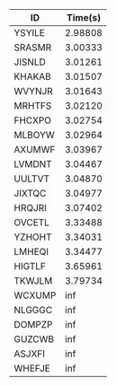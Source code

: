 |ID|Time(s)|
|-|-|
|YSYILE|2.98808|
|SRASMR|3.00333|
|JISNLD|3.01261|
|KHAKAB|3.01507|
|WVYNJR|3.01643|
|MRHTFS|3.02120|
|FHCXPO|3.02754|
|MLBOYW|3.02964|
|AXUMWF|3.03967|
|LVMDNT|3.04467|
|UULTVT|3.04870|
|JIXTQC|3.04977|
|HRQJRI|3.07402|
|OVCETL|3.33488|
|YZHOHT|3.34031|
|LMHEQI|3.34477|
|HIGTLF|3.65961|
|TKWJLM|3.79734|
|WCXUMP|inf|
|NLGGGC|inf|
|DOMPZP|inf|
|GUZCWB|inf|
|ASJXFI|inf|
|WHEFJE|inf|
